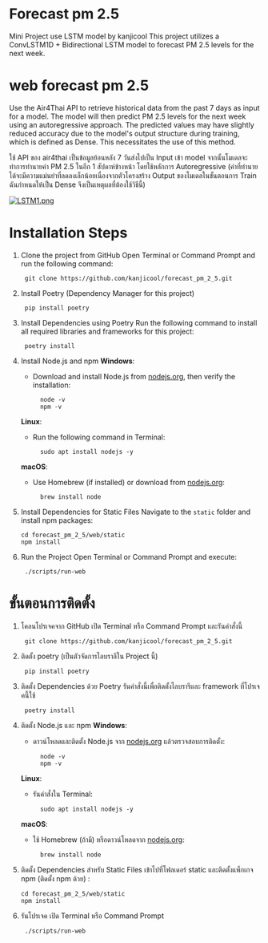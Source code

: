 # Forecast pm 2.5
Mini Project use LSTM model by kanjicool
This project utilizes a ConvLSTM1D + Bidirectional LSTM model to forecast PM 2.5 levels for the next week.


# web forecast pm 2.5
Use the Air4Thai API to retrieve historical data from the past 7 days as input for a model. The model will then predict PM 2.5 levels for the next week using an autoregressive approach. The predicted values may have slightly reduced accuracy due to the model's output structure during training, which is defined as Dense. This necessitates the use of this method.


ใช้ API ของ air4thai เป็นข้อมูลย้อนหลัง 7 วันส่งไปเป็น Input เข้า model จากนั้นโมเดลจะทำการทำนายค่า PM 2.5 ในอีก 1 สัปดาห์ข้างหน้า โดยใช้หลักการ Autoregressive (ค่าที่ทำนายได้จะมีความแม่นยำที่ลดลงเล็กน้อยเนื่องจากตัวโครงสร้าง Output ของโมเดลในขั้นตอนการ Train ฉันกำหนดให้เป็น Dense จึงเป็นเหตุผลที่ต้องใช้วิธีนี้)

[![LSTM1.png](https://i.postimg.cc/xqV0HKdj/LSTM1.png)](https://postimg.cc/kRw3PR8L)




# Installation Steps
1. Clone the project from GitHub
Open Terminal or Command Prompt and run the following command:

	    git clone https://github.com/kanjicool/forecast_pm_2_5.git

2. Install Poetry (Dependency Manager for this project)

		pip install poetry

		
3. Install Dependencies using Poetry
Run the following command to install all required libraries and frameworks for this project:

	    poetry install

4. Install Node.js and npm
	**Windows**:
	- Download and install Node.js from [nodejs.org](https://nodejs.org/), then verify the installation:
			
			node -v
			npm -v
	**Linux**:  
	- Run the following command in Terminal:

		    sudo apt install nodejs -y
    **macOS**:  
	- Use Homebrew (if installed) or download from [nodejs.org](https://nodejs.org/):

		    brew install node
 
 5. Install Dependencies for Static Files
Navigate to the `static` folder and install npm packages:
	
		cd forecast_pm_2_5/web/static 
		npm install

6. Run the Project
Open Terminal or Command Prompt and execute:
		
		./scripts/run-web 



# ขั้นตอนการติดตั้ง
1. โคลนโปรเจคจาก GitHub
เปิด Terminal หรือ Command Prompt และรันคำสั่งนี้

	    git clone https://github.com/kanjicool/forecast_pm_2_5.git

2. ติดตั้ง poetry (เป็นตัวจัดการไลบราลีใน Project นี้)

		pip install poetry

		
3. ติดตั้ง Dependencies ด้วย Poetry
รันคำสั่งนี้เพื่อติดตั้งไลบรารีและ framework ที่โปรเจคนี้ใช้

	    poetry install

4. ติดตั้ง Node.js และ npm
	**Windows**:
	- ดาวน์โหลดและติดตั้ง Node.js จาก [nodejs.org](https://nodejs.org/) แล้วตรวจสอบการติดตั้ง:
			
			node -v
			npm -v
	**Linux**:  
	- รันคำสั่งใน Terminal:

		    sudo apt install nodejs -y
    **macOS**:  
	- ใช้ Homebrew (ถ้ามี) หรือดาวน์โหลดจาก [nodejs.org](https://nodejs.org/):

		    brew install node
 
 5. ติดตั้ง Dependencies สำหรับ Static Files
 เข้าไปที่โฟลเดอร์ static และติดตั้งแพ็กเกจ npm (ติดตั้ง npm ด้วย) :
	
		cd forecast_pm_2_5/web/static 
		npm install

6. รันโปรเจค
เปิด Terminal หรือ Command Prompt
		
		./scripts/run-web 

